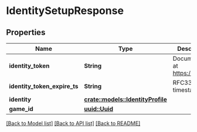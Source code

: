 # IdentitySetupResponse

## Properties

Name | Type | Description | Notes
------------ | ------------- | ------------- | -------------
**identity_token** | **String** | Documentation at https://jwt.io/ | 
**identity_token_expire_ts** | **String** | RFC3339 timestamp | 
**identity** | [**crate::models::IdentityProfile**](IdentityProfile.md) |  | 
**game_id** | [**uuid::Uuid**](uuid::Uuid.md) |  | 

[[Back to Model list]](../README.md#documentation-for-models) [[Back to API list]](../README.md#documentation-for-api-endpoints) [[Back to README]](../README.md)


